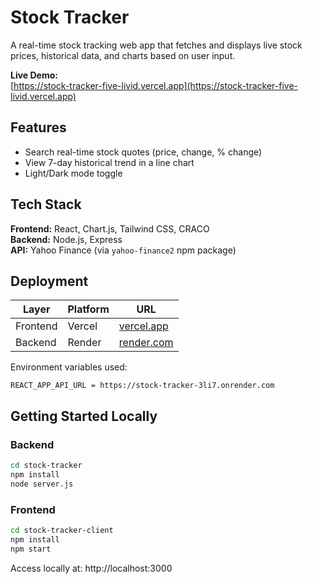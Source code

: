 # Stock Tracker

A real-time stock tracking web app that fetches and displays live stock prices, historical data, and charts based on user input.

**Live Demo:**  
[https://stock-tracker-five-livid.vercel.app](https://stock-tracker-five-livid.vercel.app)

## Features
- Search real-time stock quotes (price, change, % change)
- View 7-day historical trend in a line chart
- Light/Dark mode toggle

## Tech Stack
**Frontend:** React, Chart.js, Tailwind CSS, CRACO  
**Backend:** Node.js, Express  
**API:** Yahoo Finance (via `yahoo-finance2` npm package)  

## Deployment

| Layer     | Platform | URL |
|-----------|----------|-----|
| Frontend  | Vercel   | [vercel.app](https://stock-tracker-five-livid.vercel.app) |
| Backend   | Render   | [render.com](https://stock-tracker-3li7.onrender.com) |

Environment variables used:
```env
REACT_APP_API_URL = https://stock-tracker-3li7.onrender.com
```

## Getting Started Locally
### Backend
```bash
cd stock-tracker
npm install
node server.js
```

### Frontend
```bash
cd stock-tracker-client
npm install
npm start
```

Access locally at: http://localhost:3000
